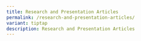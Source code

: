 ```yaml
---
title: Research and Presentation Articles
permalink: /research-and-presentation-articles/
variant: tiptap
description: Research and Presentation Articles
---
```

